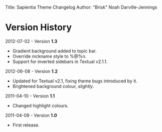 Title: Sapientia Theme Changelog
Author: "Brisk" Noah Darville-Jennings

# Version History #

2012-07-02 - Version **1.3**    
- Gradient background added to topic bar.  
- Override nickname style to %@%n.  
- Support for inverted sidebars in Textual v2.1.1.  

2012-06-08 - Version **1.2**   
- Updated for Textual v2.1, fixing theme bugs introduced by it.  
- Brightened background colour, *slightly*.  

2011-04-10 - Version **1.1**  
- Changed highlight colours.  

2011-04-09 - Version **1.0**  
- First release.  